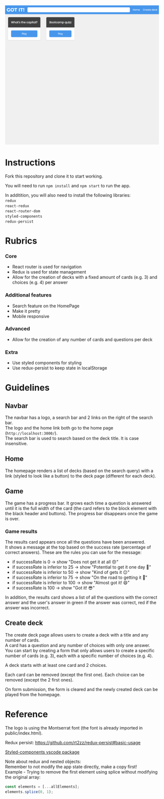 ![preview](screenshots/initial.png)

# Instructions

Fork this repository and clone it to start working.

You will need to run `npm install` and `npm start` to run the app.

In additition, you will also need to install the following libraries:  
`redux`  
`react-redux`  
`react-router-dom`  
`styled-components`  
`redux-persist`

# Rubrics

### Core

- React router is used for navigation
- Redux is used for state management
- Allow for the creation of decks with a fixed amount of cards (e.g. 3) and choices (e.g. 4) per answer

### Additional features

- Search feature on the HomePage
- Make it pretty
- Mobile responsive

### Advanced

- Allow for the creation of any number of cards and questions per deck

### Extra

- Use styled components for styling
- Use redux-persist to keep state in localStorage

# Guidelines

## Navbar

The navbar has a logo, a search bar and 2 links on the right of the search bar.  
The logo and the home link both go to the home page (`http://localhost:3000/`).  
The search bar is used to search based on the deck title. It is case insensitive.

## Home

The homepage renders a list of decks (based on the search query) with a link (styled to look like a button) to the deck page (different for each deck).

## Game

The game has a progress bar. It grows each time a question is answered until it is the full width of the card (the card refers to the block element with the black header and buttons).
The progress bar disappears once the game is over.

### Game results

The results card appears once all the questions have been answered.  
It shows a message at the top based on the success rate (percentage of correct answers).
These are the rules you can use for the message:

- if successRate is 0 -> show "Does not get it at all 😞"
- if successRate is inferior to 25 -> show "Potential to get it one day 🤔"
- if successRate is inferior to 50 -> show "Kind of gets it 😐"
- if successRate is inferior to 75 -> show "On the road to getting it 🙂"
- if successRate is inferior to 100 -> show "Almost got it! 😄"
- if successRate is 100 -> show "Got it! 😎"

In addition, the results card shows a list of all the questions with the correct answer and the user's answer in <span style="green">green</span> if the answer was correct, <span style="green">red</span> if the answer was incorrect.

## Create deck

The create deck page allows users to create a deck with a title and any number of cards.  
A card has a question and any number of choices with only one answer.  
You can start by creating a form that only allows users to create a specific number of cards (e.g. 3), each with a specific number of choices (e.g. 4).

A deck starts with at least one card and 2 choices.

Each card can be removed (except the first one). Each choice can be removed (except the 2 first ones).

On form submission, the form is cleared and the newly created deck can be played from the homepage.

# Reference

The logo is using the Montserrat font (the font is already imported in public/index.html).

Redux persist: https://github.com/rt2zz/redux-persist#basic-usage

[Styled-components vscode package](https://marketplace.visualstudio.com/items?itemName=jpoissonnier.vscode-styled-components)

Note about redux and nested objects:  
Remember to not modify the app state directly, make a copy first!  
Example - Trying to remove the first element using splice without modifying the original array:

```js
const elements = [...allElements];
elements.splice(0, 1);
```
